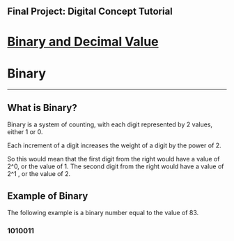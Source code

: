 ## Final Project: Digital Concept Tutorial

# [Binary and Decimal Value](README.md)

# Binary
---

## What is Binary?
 
Binary is a system of counting, with each digit represented by 2 values, either 1 or 0. 

Each increment of a digit increases the weight of a digit by the power of 2.

So this would mean that the first digit from the right would have a value of 2^0, or the value of 1. The second digit from the right would have a value of 2^1 , or the value of 2.

## Example of Binary

The following example is a binary number equal to the value of 83.

### 1010011
